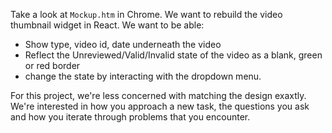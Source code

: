Take a look at `Mockup.htm` in Chrome. We want to rebuild the video thumbnail widget in React. We want to be able:
- Show type, video id, date underneath the video
- Reflect the Unreviewed/Valid/Invalid state of the video as a blank, green or red border
- change the state by interacting with the dropdown menu.

For this project, we're less concerned with matching the design exaxtly. We're interested in how you approach a new task, the questions you ask and how you iterate through problems that you encounter.

